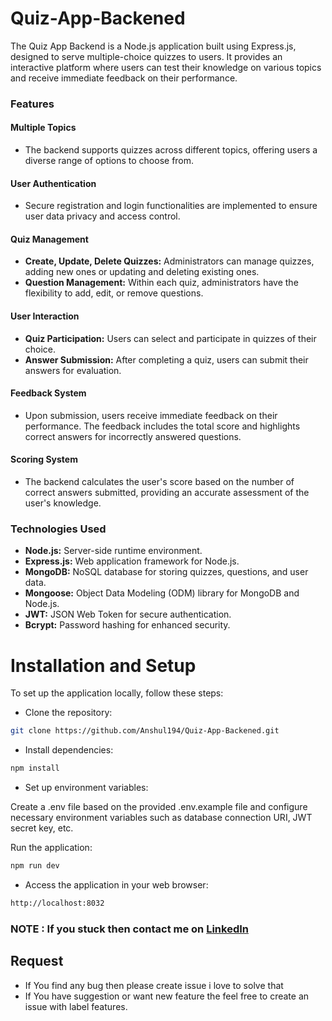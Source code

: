 # Quiz-App-Backened
The Quiz App Backend is a Node.js application built using Express.js, designed to serve multiple-choice quizzes to users. It provides an interactive platform where users can test their knowledge on various topics and receive immediate feedback on their performance.


### Features

#### Multiple Topics
- The backend supports quizzes across different topics, offering users a diverse range of options to choose from.

#### User Authentication
- Secure registration and login functionalities are implemented to ensure user data privacy and access control.

#### Quiz Management
- **Create, Update, Delete Quizzes:** Administrators can manage quizzes, adding new ones or updating and deleting existing ones.
- **Question Management:** Within each quiz, administrators have the flexibility to add, edit, or remove questions.

#### User Interaction
- **Quiz Participation:** Users can select and participate in quizzes of their choice.
- **Answer Submission:** After completing a quiz, users can submit their answers for evaluation.

#### Feedback System
- Upon submission, users receive immediate feedback on their performance. The feedback includes the total score and highlights correct answers for incorrectly answered questions.

#### Scoring System
- The backend calculates the user's score based on the number of correct answers submitted, providing an accurate assessment of the user's knowledge.

### Technologies Used
- **Node.js:** Server-side runtime environment.
- **Express.js:** Web application framework for Node.js.
- **MongoDB:** NoSQL database for storing quizzes, questions, and user data.
- **Mongoose:** Object Data Modeling (ODM) library for MongoDB and Node.js.
- **JWT:** JSON Web Token for secure authentication.
- **Bcrypt:** Password hashing for enhanced security.


# Installation and Setup

To set up the application locally, follow these steps:

- Clone the repository:
```bash
git clone https://github.com/Anshul194/Quiz-App-Backened.git
```

- Install dependencies:
```bash
npm install
```

- Set up environment variables:

Create a .env file based on the provided .env.example file and configure necessary environment variables such as database connection URI, JWT secret key, etc.

Run the application:
```bash
npm run dev
```

- Access the application in your web browser:
```bash
http://localhost:8032
```

### NOTE : If you stuck then contact me on [LinkedIn](https://www.linkedin.com/in/anshul-jha-069002259/)

## Request
- If You find any bug then please create issue i love to solve that
- If You have suggestion or want new feature the feel free to create an issue with label features.

